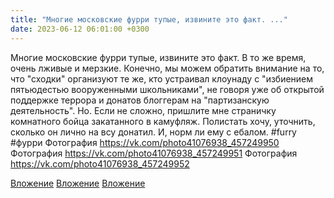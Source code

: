 ```yaml
---
title: "Многие московские фурри тупые, извините это факт. ..."
date: 2023-06-12 06:01:00 +0300
---
```


Многие московские фурри тупые, извините это факт. В то же время, очень лживые и мерзкие.
Конечно, мы можем обратить внимание на то, что "сходки" организуют те же, кто устраивал клоунаду с "избиением пятьюдестью вооруженными школьниками", не говоря уже об открытой поддержке террора и донатов блоггерам на "партизанскую деятельность".
Но.
Если не сложно, пришлите мне страничку комнатного бойца закатанного в камуфляж. Полистать хочу, уточнить, сколько он лично на всу донатил. И, норм ли ему с ебалом.
#furry #фурри
Фотография
https://vk.com/photo41076938_457249950
Фотография
https://vk.com/photo41076938_457249951
Фотография
https://vk.com/photo41076938_457249952

[Вложение](https://vk.com/photo41076938_457249950)
[Вложение](https://vk.com/photo41076938_457249951)
[Вложение](https://vk.com/photo41076938_457249952)
